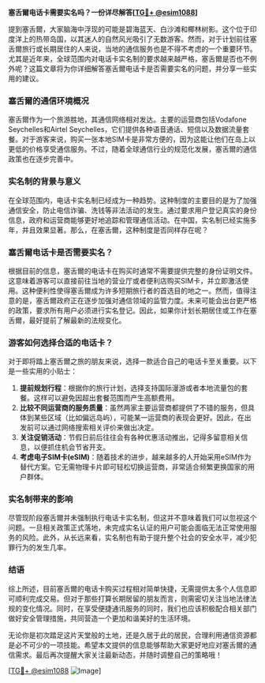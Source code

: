 **塞舌爾电话卡需要实名吗？一份详尽解答[[TG💪+ @esim1088](https://t.me/s/esim1088)]**

提到塞舌爾，大家脑海中浮现的可能是碧海蓝天、白沙滩和椰林树影。这个位于印度洋上的热带岛国，以其迷人的自然风光吸引了无数游客。然而，对于计划前往塞舌爾旅行或长期居住的人来说，当地的通信服务也是不得不考虑的一个重要环节。尤其是近年来，全球范围内对电话卡实名制的要求越来越严格，塞舌爾是否也不例外呢？这篇文章将为你详细解答塞舌爾电话卡是否需要实名的问题，并分享一些实用的建议。

### 塞舌爾的通信环境概况

塞舌爾作为一个旅游胜地，其通信网络相对发达。主要的运营商包括Vodafone Seychelles和Airtel Seychelles，它们提供各种语音通话、短信以及数据流量套餐。对于游客来说，购买一张本地SIM卡是非常方便的，因为这能让他们在岛上以更低的价格享受通信服务。不过，随着全球通信行业的规范化发展，塞舌爾的通信政策也在逐步完善中。

### 实名制的背景与意义

在全球范围内，电话卡实名制已经成为一种趋势。这种制度的主要目的是为了加强通信安全，防止电信诈骗、洗钱等非法活动的发生。通过要求用户登记真实的身份信息，政府和运营商能够更好地追踪和管理通信活动。在中国，实名制已经实施多年，并且效果显著。那么，在塞舌爾，这种制度是否同样存在呢？

### 塞舌爾电话卡是否需要实名？

根据目前的信息，塞舌爾的电话卡在购买时通常不需要提供完整的身份证明文件。这意味着游客可以直接前往当地的营业厅或者便利店购买SIM卡，并立即激活使用。这种便利性使得塞舌爾成为许多短期旅行者的首选目的地之一。然而，值得注意的是，塞舌爾政府正在逐步加强对通信领域的监管力度。未来可能会出台更严格的政策，要求所有用户必须进行实名登记。因此，如果你计划长期居住或工作在塞舌爾，最好提前了解最新的法规变化。

### 游客如何选择合适的电话卡？

对于即将踏上塞舌爾之旅的朋友来说，选择一款适合自己的电话卡至关重要。以下是一些实用的小贴士：

1. **提前规划行程**：根据你的旅行计划，选择支持国际漫游或者本地流量包的套餐。这样可以避免因超出套餐范围而产生高额费用。
2. **比较不同运营商的服务质量**：虽然两家主要运营商都提供了不错的服务，但具体到某些区域（比如偏远岛屿），可能某一运营商的表现会更好。因此，在出发前可以通过网络搜索相关评价来做出决定。
3. **关注促销活动**：节假日前后往往会有各种优惠活动推出，记得多留意相关信息，以便抓住机会节省开支。
4. **考虑电子SIM卡(eSIM)**：随着技术的进步，越来越多的人开始采用eSIM作为替代方案。它无需物理卡片即可轻松切换运营商，非常适合频繁更换国家的用户群体。

### 实名制带来的影响

尽管现阶段塞舌爾并未强制执行电话卡实名制，但这并不意味着我们可以忽视这个问题。一旦相关政策正式落地，未完成实名认证的用户可能会面临无法正常使用服务的风险。此外，从长远来看，实名制也有助于提升整个社会的安全水平，减少犯罪行为的发生几率。

### 结语

综上所述，目前塞舌爾的电话卡购买过程相对简单快捷，无需提供太多个人信息即可顺利完成交易。但对于那些打算长期居留的朋友而言，则需密切关注当地法律法规的变化情况。同时，在享受便捷通讯服务的同时，我们也应该积极配合相关部门做好安全管理措施，共同营造一个更加和谐美好的生活环境。

无论你是初次踏足这片天堂般的土地，还是久居于此的居民，合理利用通信资源都是必不可少的一项技能。希望本文提供的信息能够帮助大家更好地应对塞舌爾的通信需求。最后再次提醒大家关注最新动态，并随时调整自己的策略哦！

[[TG💪+ @esim1088](https://t.me/s/esim1088) ![Image](https://i.postimg.cc/4NQfJmqS/Snipaste-2025-05-13-00-14-12.png)]